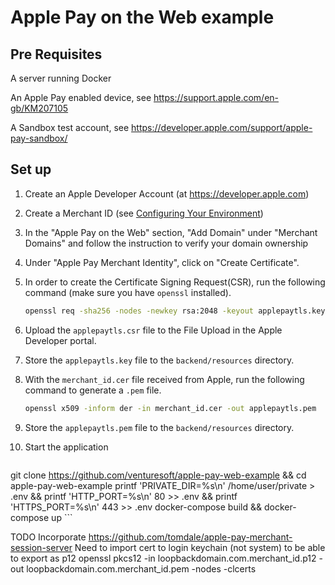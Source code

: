 # Apple Pay on the Web example

## Pre Requisites

A server running Docker

An Apple Pay enabled device, see <https://support.apple.com/en-gb/KM207105>

A Sandbox test account, see <https://developer.apple.com/support/apple-pay-sandbox/>

## Set up

1. Create an Apple Developer Account (at <https://developer.apple.com>)
2. Create a Merchant ID (see [Configuring Your Environment](https://developer.apple.com/library/ios/ApplePay_Guide/Configuration.html))
3. In the "Apple Pay on the Web" section, "Add Domain" under "Merchant Domains" and follow the instruction to verify your domain ownership
4. Under "Apple Pay Merchant Identity", click on "Create Certificate".
5. In order to create the Certificate Signing Request(CSR), run the following command (make sure you have `openssl` installed).

	```sh
	openssl req -sha256 -nodes -newkey rsa:2048 -keyout applepaytls.key -out applepaytls.csr
	```
6. Upload the `applepaytls.csr` file to the File Upload in the Apple Developer portal.
7. Store the `applepaytls.key` file to the `backend/resources` directory.
8. With the `merchant_id.cer` file received from Apple, run the following command to generate a `.pem` file.

	```sh
	openssl x509 -inform der -in merchant_id.cer -out applepaytls.pem
	```
9. Store the `applepaytls.pem` file to the `backend/resources` directory.
10. Start the application

	```sh
git clone https://github.com/venturesoft/apple-pay-web-example && cd apple-pay-web-example
printf 'PRIVATE_DIR=%s\n' /home/user/private > .env && printf 'HTTP_PORT=%s\n' 80 >> .env && printf 'HTTPS_PORT=%s\n' 443 >> .env
docker-compose build && docker-compose up
	```

TODO
Incorporate <https://github.com/tomdale/apple-pay-merchant-session-server>
Need to import cert to login keychain (not system) to be able to export as p12
openssl pkcs12 -in loopbackdomain.com.merchant_id.p12 -out loopbackdomain.com.merchant_id.pem -nodes -clcerts
